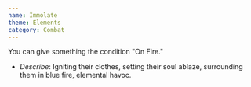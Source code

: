 ```yaml
---
name: Immolate
theme: Elements
category: Combat
---
```


You can give something the condition "On Fire." 

* *Describe*: Igniting their clothes, setting their soul ablaze, surrounding them in blue fire, elemental havoc.